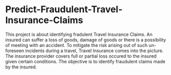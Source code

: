 # Predict-Fraudulent-Travel-Insurance-Claims

This project is about identifying fradulent Travel Insurance Claims. An insured can suffer a loss of goods, damage of goods or there is a possibility of meeting with
an accident. To mitigate the risk arising out of such un-foreseen incidents during a travel, Travel Insurance comes into the picture. The insurance provider covers 
full or partial loss occured to the insured given certain conditions. The objective is to identify fraudulent claims made by the insured.

